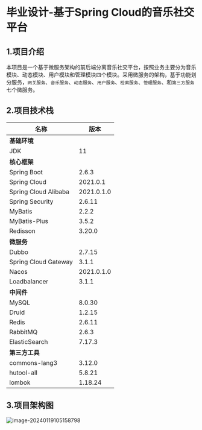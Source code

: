 # 毕业设计-基于Spring Cloud的音乐社交平台

## 1.项目介绍

本项目是一个基于微服务架构的前后端分离音乐社交平台，按照业务主要分为音乐模块、动态模块、用户模块和管理模块四个模块。采用微服务的架构，基于功能划分服务，`网关服务`、`音乐服务`、`动态服务`、`用户服务`、`检索服务`、`管理服务`、和`第三方服务`七个微服务。

## 2.项目技术栈

| 名称                 | 版本       |
| -------------------- | ---------- |
| **基础环境**         |            |
| JDK                  | 11         |
| **核心框架**         |            |
| Spring Boot          | 2.6.3      |
| Spring Cloud         | 2021.0.1   |
| Spring Cloud Alibaba | 2021.0.1.0 |
| Spring Security      | 2.6.11     |
| MyBatis              | 2.2.2      |
| MyBatis-Plus         | 3.5.2      |
| Redisson             | 3.20.0     |
| **微服务**           |            |
| Dubbo                | 2.7.15     |
| Spring Cloud Gateway | 3.1.1      |
| Nacos                | 2021.0.1.0 |
| Loadbalancer         | 3.1.1      |
| **中间件**           |            |
| MySQL                | 8.0.30     |
| Druid                | 1.2.15     |
| Redis                | 2.6.11     |
| RabbitMQ             | 2.6.3      |
| ElasticSearch        | 7.17.3     |
| **第三方工具**       |            |
| commons-lang3        | 3.12.0     |
| hutool-all           | 5.8.21     |
| lombok               | 1.18.24    |



## 3.项目架构图

![image-20240119105158798](https://imagebed-xuhuaiang.oss-cn-shanghai.aliyuncs.com/typora/image-20240119105158798.png)

